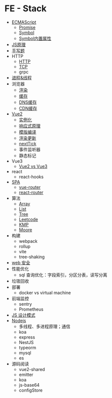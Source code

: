 # FE - Stack
* [ECMAScript](./ECMAScript/index.md)
  * [Promise](./ECMAScript/Promise/index.md)
  * [Symbol](./ECMAScript/Symbol/Symbol.md)
  * [Symbol内置属性](./ECMAScript/Symbol/内置Symbol属性.md)
* [JS原理](./JS原理/index.md)
* [手写题](./coding.md)
* HTTP
  * [HTTP](./HTTP/HTTP.md)
  * [TCP](./HTTP/TCP.md)
  * grpc
* [进程&线程](./进程&线程/index.md)
* 浏览器
  * [渲染](./浏览器/渲染/index.md)
  * [缓存](./浏览器/缓存/浏览器缓存.md)
  * [DNS缓存](./浏览器/缓存/DNS缓存.md)
  * [CDN缓存](./浏览器/缓存/CDN缓存.md)
* [Vue2](./Vue2/index.md)
  * [实例化](./Vue2/实例化.md)
  * [响应式原理](./Vue2/响应式原理.md)
  * [模版编译](./Vue2/模版编译.md)
  * [渲染更新](./Vue2/渲染更新.md)
  * [nextTick](./Vue2/nextTick.md)
  * 事件监听器
  * 静态标记
* Vue3
  * [Vue2 vs Vue3](./Vue3/Vue3%20vs%20Vue2.md)
* react
  * react-hooks
* [SPA](./SPA/index.md)
  * [vue-router](./SPA/vue-router.md)
  * [react-router](./SPA/react-router.md)
* 算法
  * [Array](./算法/Array/index.md)
  * [List](./算法/List/index.md)
  * [Tree](./算法/Tree/index.md)
  * [Leetcode](./算法/Leetcode/index.md)
  * [KMP](./算法/KMP/index.md)
  * [Moore](./算法/Moore/index.md)
* 构建
  * webpack
  * rollup
  * vite
  * tree-shaking
* [web 安全](./Web安全/index.md)
* 性能优化
  * sql 查询优化：字段索引，分区分表，读写分离
* 垃圾回收
* 部署
  * docker vs virtual machine
* 前端监控
  * sentry
  * Prometheus
* [JS 设计模式](./JS-patterns/设计模式.md)
* [Nodejs](./NodeJs/index.md)
  * 多线程、多进程原理；通信
  * koa
  * express
  * NestJS
  * typeorm
  * mysql
  * es
* 源码阅读
  * vue2-shared
  * emitter
  * koa
  * js-base64
  * configStore